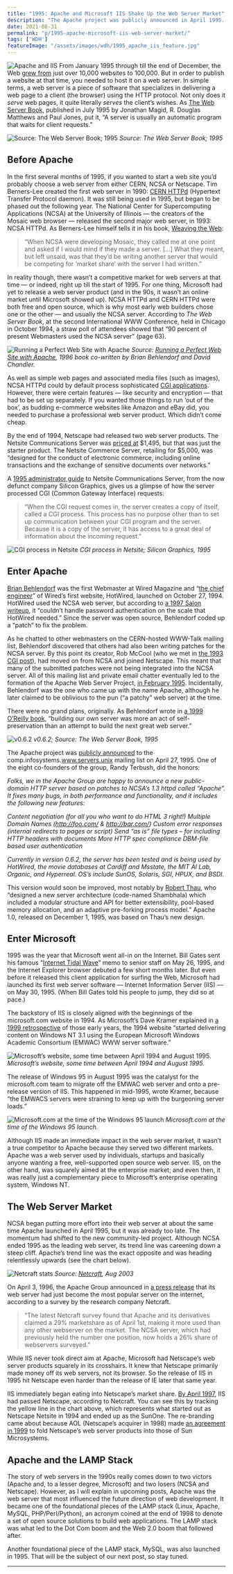 ```yaml
---
title: "1995: Apache and Microsoft IIS Shake Up the Web Server Market"
description: "The Apache project was publicly announced in April 1995. It was followed soon after by Microsoft's first web server software, Internet Information Server (IIS)."
date: 2021-08-31
permalink: "p/1995-apache-microsoft-iis-web-server-market/"
tags: ['WDH']
featureImage: "/assets/images/wdh/1995_apache_iis_feature.jpg"
---
```

![Apache and IIS](/assets/images/wdh/1995_apache_iis_feature.jpg)
From January 1995 through till the end of December, the Web [grew from](https://www.mit.edu/people/mkgray/growth/) just over 10,000 websites to 100,000. But in order to publish a website at that time, you needed to host it on a web server. In simple terms, a web server is a piece of software that specializes in delivering a web page to a client (the browser) using the HTTP protocol. Not only does it _serve_ web pages, it quite literally _serves_ the client’s wishes. As [The Web Server Book](https://archive.org/details/webserverbooktoo00magi), published in July 1995 by Jonathan Magid, R. Douglas Matthews and Paul Jones, put it, “A server is usually an automatic program that waits for client requests.”

![Source: The Web Server Book; 1995](/assets/images/wdh/Screenshot-2021-08-26-at-4.31.13-PM.png)
*Source: The Web Server Book; 1995*

Before Apache
-------------

In the first several months of 1995, if you wanted to start a web site you’d probably choose a web server from either CERN, NCSA or Netscape. Tim Berners-Lee created the first web server in 1990: [CERN HTTPd](https://www.w3.org/Daemon/) (Hypertext Transfer Protocol daemon). It was still being used in 1995, but began to be phased out the following year. The National Center for Supercomputing Applications (NCSA) at the University of Illinois — the creators of the Mosaic web browser — released the second major web server, in 1993: NCSA HTTPd. As Berners-Lee himself tells it in his book, [Weaving the Web](https://www.w3.org/People/Berners-Lee/Weaving/):

> “When NCSA were developing Mosaic, they called me at one point and asked if I would mind if they made a server. \[…\] What they meant, but left unsaid, was that they’d be writing another server that would be competing for ‘market share’ with the server I had written.”

In reality though, there wasn’t a competitive market for web servers at that time — or indeed, right up till the start of 1995. For one thing, Microsoft had yet to release a web server product (and in the 90s, it wasn’t an online market until Microsoft showed up). NCSA HTTPd and CERN HTTPd were both free and open source, which is why most early web builders chose one or the other — and usually the NCSA server. According to _The Web Server Book_, at the second International WWW Conference, held in Chicago in October 1994, a straw poll of attendees showed that “90 percent of present Webmasters used the NCSA server” (page 63).

![Running a Perfect Web Site with Apache](/assets/images/wdh/1996_apache_book-1024x613.jpg)
*Source: [Running a Perfect Web Site with Apache](https://archive.org/details/isbn_9780789707451), 1996 book co-written by Brian Behlendorf and David Chandler.*

As well as simple web pages and associated media files (such as images), NCSA HTTPd could by default process sophisticated [CGI applications](https://webdevelopmenthistory.com/1993-cgi-scripts-and-early-server-side-web-programming/). However, there were certain features — like security and encryption — that had to be set up separately. If you wanted those things to run ‘out of the box’, as budding e-commerce websites like Amazon and eBay did, you needed to purchase a professional web server product. Which didn’t come cheap.

By the end of 1994, Netscape had released two web server products. The Netsite Communications Server was [priced at](https://web.archive.org/web/20080406122059/http://www.mcom.com/MCOM/products_docs/server.html) $1,495, but that was just the starter product. The Netsite Commerce Server, retailing for $5,000, was “designed for the conduct of electronic commerce, including online transactions and the exchange of sensitive documents over networks.”

A [1995 administrator guide](https://techpubs.jurassic.nl/library/manuals/2000/007-2629-001/pdf/007-2629-001.pdf) to Netsite Communications Server, from the now defunct company Silicon Graphics, gives us a glimpse of how the server processed CGI (Common Gateway Interface) requests:

> “When the CGI request comes in, the server creates a copy of itself, called a CGI process. This process has no purpose other than to set up communication between your CGI program and the server. Because it is a copy of the server, it has access to a great deal of information about the incoming request.”

![CGI process in Netsite](/assets/images/wdh/cgi_process_netsite2.jpg)
*CGI process in Netsite; Silicon Graphics, 1995*

Enter Apache
------------

[Brian Behlendorf](http://brian.behlendorf.com/) was the first Webmaster at Wired Magazine and “[the chief engineer](https://web.archive.org/web/20190128065900/http://www.linux-mag.com/id/472/)” of Wired’s first website, HotWired, launched on October 27, 1994. HotWired used the NCSA web server, but according to [a 1997 Salon writeup](https://www.salon.com/1997/10/30/feature_364/), it “couldn’t handle password authentication on the scale that HotWired needed.” Since the server was open source, Behlendorf coded up a “patch” to fix the problem.

As he chatted to other webmasters on the CERN-hosted WWW-Talk mailing list, Behlendorf discovered that others had also been writing patches for the NCSA server. By this point its creator, Rob McCool (who we met in [the 1993 CGI post](https://webdevelopmenthistory.com/1993-cgi-scripts-and-early-server-side-web-programming/)), had moved on from NCSA and joined Netscape. This meant that many of the submitted patches were not being integrated into the NCSA server. All of this mailing list and private email chatter eventually led to the formation of the Apache Web Server Project, [in February 1995](http://httpd.apache.org/ABOUT_APACHE.html). Incidentally, Behlendorf was the one who came up with the name Apache, although he later claimed to be oblivious to the pun (“a patchy” web server) at the time.

There were no grand plans, originally. As Behlendorf wrote in [a 1999 O’Reilly book](https://www.oreilly.com/openbook/opensources/book/brian.html), “building our own server was more an act of self-preservation than an attempt to build the next great web server.”

![v0.6.2](/assets/images/wdh/apache_homepage_1995-1024x861.jpg)
*v0.6.2; Source: The Web Server Book, 1995*

The Apache project was [publicly announced](https://groups.google.com/g/comp.infosystems.www.servers.unix/c/GAEOIZi530U/m/LURNqsg9FhwJ) to the comp.infosystems.www.servers.unix mailing list on April 27, 1995. One of the eight co-founders of the group, Randy Terbush, did the honors:

*Folks, we in the Apache Group are happy to announce a new public-domain HTTP server based on patches to NCSA’s 1.3 httpd called “Apache”. It fixes many bugs, in both performance and functionality, and it includes the following new features:*

*Content negotiation (for all you who want to do HTML 3 right!)*
*Multiple Domain Names (http://foo.com/ & http://bar.com/)*
*Custom error responses (internal redirects to pages or script)*
*Send “as is” file types – for including HTTP headers with documents*
*More HTTP spec compliance*
*DBM-file based user authentication*

*Currently in version 0.6.2, the server has been tested and is being used by HotWired, the movie databases at Cardiff and Msstate, the MIT AI Lab, Organic, and Hyperreal. OS’s include SunOS, Solaris, SGI, HPUX, and BSDI.*

This version would soon be improved, most notably by [Robert Thau](http://www.panix.com/~rst/), who “designed a new server architecture (code-named Shambhala) which included a modular structure and API for better extensibility, pool-based memory allocation, and an adaptive pre-forking process model.” Apache 1.0, released on December 1, 1995, was based on Thau’s new design.

Enter Microsoft
---------------

1995 was the year that Microsoft went all-in on the Internet. Bill Gates sent his famous “[Internet Tidal Wave](https://www.wired.com/2010/05/0526bill-gates-internet-memo/)” memo to senior staff on May 26, 1995, and the Internet Explorer browser debuted a few short months later. But even before it released this client application for surfing the Web, Microsoft had launched its first web server software — Internet Information Server (IIS) — on May 30, 1995. (When Bill Gates told his people to jump, they did so at pace.)

The backstory of IIS is closely aligned with the beginnings of the microsoft.com website in 1994. As Microsoft’s Dave Kramer explained in [a 1999 retrospective](https://web.archive.org/web/20000303094011/http://www.microsoft.com/misc/features/features_flshbk.htm) of those early years, the 1994 website “started delivering content on Windows NT 3.1 using the European Microsoft Windows Academic Consortium (EMWAC) WWW server software.”

![Microsoft’s website, some time between April 1994 and August 1995.](/assets/images/wdh/microsoft_website_1995.gif)
*Microsoft’s website, some time between April 1994 and August 1995.*

The release of Windows 95 in August 1995 was the catalyst for the microsoft.com team to migrate off the EMWAC web server and onto a pre-release version of IIS. This happened in mid-1995, wrote Kramer, because “the EMWACS servers were straining to keep up with the burgeoning server loads.”

![Microsoft.com at the time of the Windows 95 launch](/assets/images/wdh/flshbk_COLLAGE2.gif)
*Microsoft.com at the time of the Windows 95 launch.*

Although IIS made an immediate impact in the web server market, it wasn’t a true competitor to Apache because they served two different markets. Apache was a web server used by individuals, startups and basically anyone wanting a free, well-supported open source web server. IIS, on the other hand, was squarely aimed at the enterprise market; and even then, it was really just a complementary piece to Microsoft’s enterprise operating system, Windows NT.

The Web Server Market
---------------------

NCSA began putting more effort into their web server at about the same time Apache launched in April 1995, but it was already too late. The momentum had shifted to the new community-led project. Although NCSA ended 1995 as the leading web server, its trend line was careening down a steep cliff. Apache’s trend line was the exact opposite and was heading relentlessly upwards (see the chart below).

![Netcraft stats](/assets/images/wdh/Screen-Shot-2021-08-28-at-3.45.18-PM-1024x652.png)
*Source: [Netcraft](https://news.netcraft.com/archives/2003/08/01/august_2003_web_server_survey.html), Aug 2003*

On April 3, 1996, the Apache Group announced in [a press release](https://web.archive.org/web/19970709170309/http://www.apache.org/press/04apr96.txt) that its web server had just become the most popular server on the internet, according to a survey by the research company Netcraft.

> “The latest Netcraft survey found that Apache and its derivatives claimed a 29% marketshare as of April 1st, making it more used than any other webserver on the market. The NCSA server, which had previously held the number one position, now holds a 26% share of webservers surveyed.”

While IIS never took direct aim at Apache, Microsoft had Netscape’s web server products squarely in its crosshairs. It knew that Netscape primarily made money off its web servers, not its browser. So the release of IIS in 1995 hit Netscape even harder than the release of IE later that same year.

IIS immediately began eating into Netscape’s market share. [By April 1997](https://www.itprotoday.com/windows-78/iis-surpasses-netscape-web-servers), IIS had passed Netscape, according to Netcraft. You can see this by tracking the yellow line in the chart above, which represents what started out as Netscape Netsite in 1994 and ended up as the SunOne. The re-branding came about because AOL (Netscape’s acquirer in 1998) made [an agreement in 1999](https://esj.com/articles/2000/06/14/netscapes-journey-from-netsite-to-iplanet.aspx) to fold Netscape’s web server products into those of Sun Microsystems.

Apache and the LAMP Stack
-------------------------

The story of web servers in the 1990s really comes down to two victors (Apache and, to a lesser degree, Microsoft) and two losers (NCSA and Netscape). However, as I will explain in upcoming posts, Apache was the web server that most influenced the future direction of web development. It became one of the foundational pieces of the LAMP stack (Linux, Apache, MySQL, PHP/Perl/Python), an acronym coined at the end of 1998 to denote a set of open source solutions to build web applications. The LAMP stack was what led to the Dot Com boom and the Web 2.0 boom that followed after.

Another foundational piece of the LAMP stack, MySQL, was also launched in 1995. That will be the subject of our next post, so stay tuned.

***